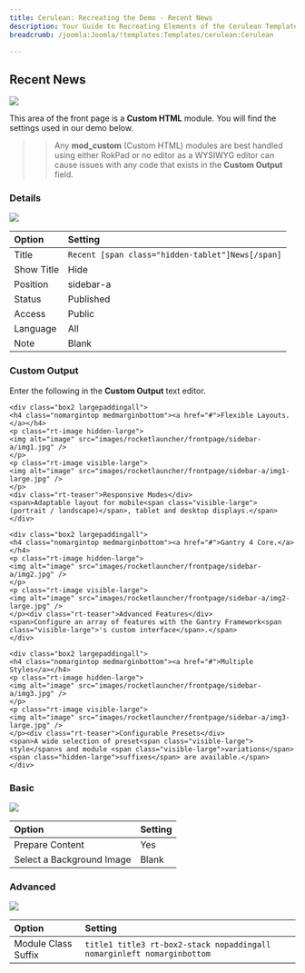 ```yaml
---
title: Cerulean: Recreating the Demo - Recent News
description: Your Guide to Recreating Elements of the Cerulean Template for Joomla
breadcrumb: /joomla:Joomla/!templates:Templates/cerulean:Cerulean

---
```


Recent News
-----
![][demo]

This area of the front page is a **Custom HTML** module. You will find the settings used in our demo below.

>> Any **mod_custom** (Custom HTML) modules are best handled using either RokPad or no editor as a WYSIWYG editor can cause issues with any code that exists in the **Custom Output** field.

### Details
![][demo2]

| Option     | Setting                                          |  
| :--------- | :----------------------------------------------- |  
| Title      | `Recent [span class="hidden-tablet"]News[/span]` |  
| Show Title | Hide                                             |  
| Position   | sidebar-a                                        |  
| Status     | Published                                        |  
| Access     | Public                                           |  
| Language   | All                                              |  
| Note       | Blank                                            |  

### Custom Output
Enter the following in the **Custom Output** text editor.

~~~
<div class="box2 largepaddingall">
<h4 class="nomargintop medmarginbottom"><a href="#">Flexible Layouts.</a></h4>
<p class="rt-image hidden-large">
<img alt="image" src="images/rocketlauncher/frontpage/sidebar-a/img1.jpg" />
</p>
<p class="rt-image visible-large">
<img alt="image" src="images/rocketlauncher/frontpage/sidebar-a/img1-large.jpg" />
</p>
<div class="rt-teaser">Responsive Modes</div>
<span>Adaptable layout for mobile<span class="visible-large"> (portrait / landscape)</span>, tablet and desktop displays.</span>
</div>

<div class="box2 largepaddingall">
<h4 class="nomargintop medmarginbottom"><a href="#">Gantry 4 Core.</a></h4>
<p class="rt-image hidden-large">
<img alt="image" src="images/rocketlauncher/frontpage/sidebar-a/img2.jpg" />
</p>
<p class="rt-image visible-large">
<img alt="image" src="images/rocketlauncher/frontpage/sidebar-a/img2-large.jpg" />
</p><div class="rt-teaser">Advanced Features</div>
<span>Configure an array of features with the Gantry Framework<span class="visible-large">'s custom interface</span>.</span>
</div>

<div class="box2 largepaddingall">
<h4 class="nomargintop medmarginbottom"><a href="#">Multiple Styles</a></h4>
<p class="rt-image hidden-large">
<img alt="image" src="images/rocketlauncher/frontpage/sidebar-a/img3.jpg" />
</p>
<p class="rt-image visible-large">
<img alt="image" src="images/rocketlauncher/frontpage/sidebar-a/img3-large.jpg" />
</p><div class="rt-teaser">Configurable Presets</div>
<span>A wide selection of preset<span class="visible-large"> style</span>s and module <span class="visible-large">variations</span><span class="hidden-large">suffixes</span> are available.</span>
</div>
~~~

### Basic
![][demo3]

| Option                    | Setting |  
| :------------------------ | :------ |  
| Prepare Content           | Yes     |  
| Select a Background Image | Blank   |

### Advanced
![][demo4]

| Option              | Setting                                                                |  
| :------------------ | :--------------------------------------------------------------------- |  
| Module Class Suffix | `title1 title3 rt-box2-stack nopaddingall nomarginleft nomarginbottom` |  

[demo]: assets/demo_6.jpeg
[demo2]: assets/news_1.jpeg
[demo3]: assets/news_2.jpeg
[demo4]: assets/news_3.jpeg